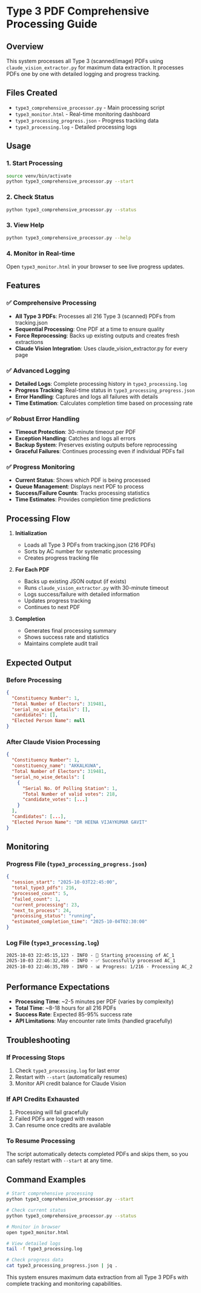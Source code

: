 # Type 3 PDF Comprehensive Processing Guide

## Overview
This system processes all Type 3 (scanned/image) PDFs using `claude_vision_extractor.py` for maximum data extraction. It processes PDFs one by one with detailed logging and progress tracking.

## Files Created
- `type3_comprehensive_processor.py` - Main processing script
- `type3_monitor.html` - Real-time monitoring dashboard
- `type3_processing_progress.json` - Progress tracking data
- `type3_processing.log` - Detailed processing logs

## Usage

### 1. Start Processing
```bash
source venv/bin/activate
python type3_comprehensive_processor.py --start
```

### 2. Check Status
```bash
python type3_comprehensive_processor.py --status
```

### 3. View Help
```bash
python type3_comprehensive_processor.py --help
```

### 4. Monitor in Real-time
Open `type3_monitor.html` in your browser to see live progress updates.

## Features

### ✅ Comprehensive Processing
- **All Type 3 PDFs**: Processes all 216 Type 3 (scanned) PDFs from tracking.json
- **Sequential Processing**: One PDF at a time to ensure quality
- **Force Reprocessing**: Backs up existing outputs and creates fresh extractions
- **Claude Vision Integration**: Uses claude_vision_extractor.py for every page

### ✅ Advanced Logging
- **Detailed Logs**: Complete processing history in `type3_processing.log`
- **Progress Tracking**: Real-time status in `type3_processing_progress.json`
- **Error Handling**: Captures and logs all failures with details
- **Time Estimation**: Calculates completion time based on processing rate

### ✅ Robust Error Handling
- **Timeout Protection**: 30-minute timeout per PDF
- **Exception Handling**: Catches and logs all errors
- **Backup System**: Preserves existing outputs before reprocessing
- **Graceful Failures**: Continues processing even if individual PDFs fail

### ✅ Progress Monitoring
- **Current Status**: Shows which PDF is being processed
- **Queue Management**: Displays next PDF to process
- **Success/Failure Counts**: Tracks processing statistics
- **Time Estimates**: Provides completion time predictions

## Processing Flow

1. **Initialization**
   - Loads all Type 3 PDFs from tracking.json (216 PDFs)
   - Sorts by AC number for systematic processing
   - Creates progress tracking file

2. **For Each PDF**
   - Backs up existing JSON output (if exists)
   - Runs `claude_vision_extractor.py` with 30-minute timeout
   - Logs success/failure with detailed information
   - Updates progress tracking
   - Continues to next PDF

3. **Completion**
   - Generates final processing summary
   - Shows success rate and statistics
   - Maintains complete audit trail

## Expected Output

### Before Processing
```json
{
  "Constituency Number": 1,
  "Total Number of Electors": 319481,
  "serial_no_wise_details": [],
  "candidates": [],
  "Elected Person Name": null
}
```

### After Claude Vision Processing
```json
{
  "Constituency Number": 1,
  "constituency_name": "AKKALKUWA",
  "Total Number of Electors": 319481,
  "serial_no_wise_details": [
    {
      "Serial No. Of Polling Station": 1,
      "Total Number of valid votes": 218,
      "candidate_votes": [...]
    }
  ],
  "candidates": [...],
  "Elected Person Name": "DR HEENA VIJAYKUMAR GAVIT"
}
```

## Monitoring

### Progress File (`type3_processing_progress.json`)
```json
{
  "session_start": "2025-10-03T22:45:00",
  "total_type3_pdfs": 216,
  "processed_count": 5,
  "failed_count": 1,
  "current_processing": 23,
  "next_to_process": 24,
  "processing_status": "running",
  "estimated_completion_time": "2025-10-04T02:30:00"
}
```

### Log File (`type3_processing.log`)
```
2025-10-03 22:45:15,123 - INFO - 🔄 Starting processing of AC_1
2025-10-03 22:46:32,456 - INFO - ✅ Successfully processed AC_1
2025-10-03 22:46:35,789 - INFO - 📊 Progress: 1/216 - Processing AC_2
```

## Performance Expectations

- **Processing Time**: ~2-5 minutes per PDF (varies by complexity)
- **Total Time**: ~8-18 hours for all 216 PDFs
- **Success Rate**: Expected 85-95% success rate
- **API Limitations**: May encounter rate limits (handled gracefully)

## Troubleshooting

### If Processing Stops
1. Check `type3_processing.log` for last error
2. Restart with `--start` (automatically resumes)
3. Monitor API credit balance for Claude Vision

### If API Credits Exhausted
1. Processing will fail gracefully
2. Failed PDFs are logged with reason
3. Can resume once credits are available

### To Resume Processing
The script automatically detects completed PDFs and skips them, so you can safely restart with `--start` at any time.

## Command Examples

```bash
# Start comprehensive processing
python type3_comprehensive_processor.py --start

# Check current status
python type3_comprehensive_processor.py --status

# Monitor in browser
open type3_monitor.html

# View detailed logs
tail -f type3_processing.log

# Check progress data
cat type3_processing_progress.json | jq .
```

This system ensures maximum data extraction from all Type 3 PDFs with complete tracking and monitoring capabilities.